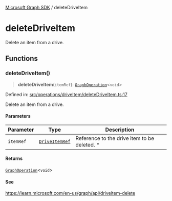 [Microsoft Graph SDK](README.md) / deleteDriveItem

# deleteDriveItem

Delete an item from a drive.

## Functions

### deleteDriveItem()

> **deleteDriveItem**(`itemRef`): [`GraphOperation`](GraphOperation.md#graphoperation)\<`void`\>

Defined in: [src/operations/driveItem/deleteDriveItem.ts:17](https://github.com/Future-Secure-AI/microsoft-graph/blob/main/src/operations/driveItem/deleteDriveItem.ts#L17)

Delete an item from a drive.

#### Parameters

| Parameter | Type | Description |
| ------ | ------ | ------ |
| `itemRef` | [`DriveItemRef`](DriveItem-1.md#driveitemref) | Reference to the drive item to be deleted. * |

#### Returns

[`GraphOperation`](GraphOperation.md#graphoperation)\<`void`\>

#### See

https://learn.microsoft.com/en-us/graph/api/driveitem-delete
